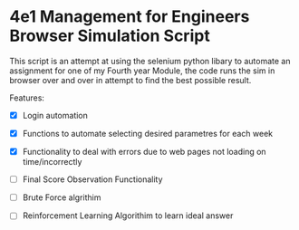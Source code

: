 # 4e1 Management for Engineers Browser Simulation Script

This script is an attempt at using the selenium python libary to automate an assignment for one of my Fourth year Module, the code runs the sim in browser over and over in attempt to find the best possible result.


Features: 

 - [X] Login automation

 - [X] Functions to automate selecting desired parametres for each week

 - [X] Functionality to deal with errors due to web pages not loading on time/incorrectly

 - [ ] Final Score Observation Functionality

 - [ ] Brute Force algrithim

 - [ ] Reinforcement Learning Algorithim to learn ideal answer
 


